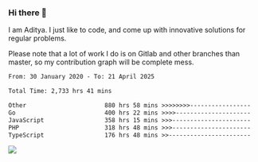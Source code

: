 ### Hi there 👋

I am Aditya. I just like to code, and come up with innovative solutions for regular problems.

Please note that a lot of work I do is on Gitlab and other branches than master, so my contribution graph will be complete mess.

<!--START_SECTION:waka-->

```txt
From: 30 January 2020 - To: 21 April 2025

Total Time: 2,733 hrs 41 mins

Other                      880 hrs 58 mins >>>>>>>>-----------------   32.23 %
Go                         400 hrs 22 mins >>>>---------------------   14.65 %
JavaScript                 358 hrs 15 mins >>>----------------------   13.11 %
PHP                        318 hrs 48 mins >>>----------------------   11.66 %
TypeScript                 176 hrs 48 mins >>-----------------------   06.47 %
```

<!--END_SECTION:waka-->

![](https://komarev.com/ghpvc/?username=BrainBuzzer)
